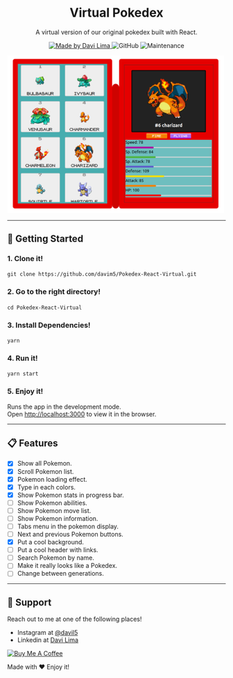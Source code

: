 <h1 align="center">
Virtual Pokedex
</h1>
<p align="center">A virtual version of our original pokedex built with React.</p>

<p align="center">
<a href="https://github.com/davim5">
    <img alt="Made by Davi Lima" src="https://img.shields.io/badge/made%20by-Davi%20Lima-brightgreen?style=plastic">
</a>

<img alt="GitHub" src="https://img.shields.io/github/license/davim5/Pokedex-React-Virtual?style=plastic">

<img alt="Maintenance" src="https://img.shields.io/maintenance/yes/2020?style=plastic">
</p>
<img src="images/print_today.png" style="width:500px">

---


## 🚀 Getting Started

### 1. Clone it!

  ```git clone https://github.com/davim5/Pokedex-React-Virtual.git```

### 2. Go to the right directory!

  ```cd Pokedex-React-Virtual```

### 3. Install Dependencies!

  ```yarn```

### 4. Run it!

  ```yarn start```

### 5. Enjoy it!

Runs the app in the development mode.<br />
Open [http://localhost:3000](http://localhost:3000) to view it in the browser.

---

## 📋 Features

- [x] Show all Pokemon.
- [x] Scroll Pokemon list.
- [x] Pokemon loading effect.
- [x] Type in each colors.
- [x] Show Pokemon stats in progress bar.
- [ ] Show Pokemon abilities.
- [ ] Show Pokemon move list.
- [ ] Show Pokemon information.
- [ ] Tabs menu in the pokemon display.
- [ ] Next and previous Pokemon buttons.
- [x] Put a cool background.
- [ ] Put a cool header with links.
- [ ] Search Pokemon by name.
- [ ] Make it really looks like a Pokedex.
- [ ] Change between generations.

---


## 📌 Support

Reach out to me at one of the following places!

- Instagram at [@davil5](https://www.instagram.com/davil5/)
- Linkedin at [Davi Lima](https://www.linkedin.com/in/davi-lima-632b28195/)

<a href="https://www.buymeacoffee.com/davil5" target="_blank"><img src="https://cdn.buymeacoffee.com/buttons/lato-red.png" alt="Buy Me A Coffee" style="height: 44px !important;width: 180px !important;" ></a>

Made with ♥ Enjoy it!
